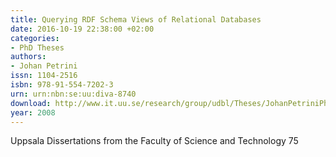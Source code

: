 ```yaml
---
title: Querying RDF Schema Views of Relational Databases
date: 2016-10-19 22:38:00 +02:00
categories:
- PhD Theses
authors:
- Johan Petrini
issn: 1104-2516
isbn: 978-91-554-7202-3
urn: urn:nbn:se:uu:diva-8740
download: http://www.it.uu.se/research/group/udbl/Theses/JohanPetriniPhD.pdf
year: 2008
---
```


Uppsala Dissertations from the Faculty of Science and Technology 75
